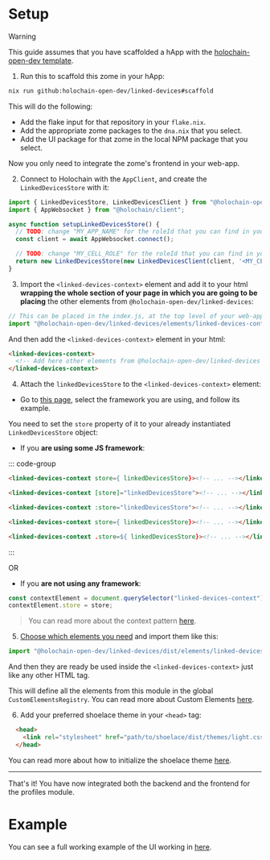 # Setup

> [!WARNING]
> This guide assumes that you have scaffolded a hApp with the [holochain-open-dev template](https://github.com/holochain-open-dev/templates).

1. Run this to scaffold this zome in your hApp:

```bash
nix run github:holochain-open-dev/linked-devices#scaffold
```

This will do the following:
  - Add the flake input for that repository in your `flake.nix`.
  - Add the appropriate zome packages to the `dna.nix` that you select.
  - Add the UI package for that zome in the local NPM package that you select.

Now you only need to integrate the zome's frontend in your web-app.

2. Connect to Holochain with the `AppClient`, and create the `LinkedDevicesStore` with it:

```js
import { LinkedDevicesStore, LinkedDevicesClient } from "@holochain-open-dev/profiles";
import { AppWebsocket } from "@holochain/client";

async function setupLinkedDevicesStore() {
  // TODO: change "MY_APP_NAME" for the roleId that you can find in your "happ.yaml"
  const client = await AppWebsocket.connect();

  // TODO: change "MY_CELL_ROLE" for the roleId that you can find in your "happ.yaml"
  return new LinkedDevicesStore(new LinkedDevicesClient(client, '<MY_CELL_ROLE>'));
}
```

3. Import the `<linked-devices-context>` element and add it to your html **wrapping the whole section of your page in which you are going to be placing** the other elements from `@holochain-open-dev/linked-devices`:

```js
// This can be placed in the index.js, at the top level of your web-app.
import "@holochain-open-dev/linked-devices/elements/linked-devices-context.js";
```

And then add the `<linked-devices-context>` element in your html:

```html
<linked-devices-context>
  <!-- Add here other elements from @holochain-open-dev/linked-devices -->
</linked-devices-context>
```

4. Attach the `linkedDevicesStore` to the `<linked-devices-context>` element:

- Go to [this page](https://holochain-open-dev.github.io/reusable-modules/frontend/frameworks/), select the framework you are using, and follow its example.

You need to set the `store` property of it to your already instantiated `LinkedDevicesStore` object:

- If you **are using some JS framework**:

::: code-group
```html [React]
<linked-devices-context store={ linkedDevicesStore}><!-- ... --></linked-devices-context>
```

```html [Angular]
<linked-devices-context [store]="linkedDevicesStore"><!-- ... --></linked-devices-context>
```

```html [Vue]
<linked-devices-context :store="linkedDevicesStore"><!-- ... --></linked-devices-context>
```

```html [Svelte]
<linked-devices-context store={ linkedDevicesStore}><!-- ... --></linked-devices-context>
```

```html [Lit]
<linked-devices-context .store=${ linkedDevicesStore}><!-- ... --></linked-devices-context>
```
:::

OR

- If you **are not using any framework**:

```js
const contextElement = document.querySelector("linked-devices-context");
contextElement.store = store;
```

> You can read more about the context pattern [here](https://holochain-open-dev.github.io/reusable-modules/frontend/using/#context).

5. [Choose which elements you need](?path=/docs/frontend-elements) and import them like this:

```js
import "@holochain-open-dev/linked-devices/dist/elements/linked-devices-context.js";
```

And then they are ready be used inside the `<linked-devices-context>` just like any other HTML tag.

This will define all the elements from this module in the global `CustomElementsRegistry`. You can read more about Custom Elements [here](https://developers.google.com/web/fundamentals/web-components/customelements).

6. Add your preferred shoelace theme in your `<head>` tag:

```html
  <head>
    <link rel="stylesheet" href="path/to/shoelace/dist/themes/light.css" />
  </head>
```

You can read more about how to initialize the shoelace theme [here](https://shoelace.style/getting-started/themes?id=activating-themes).

---

That's it! You have now integrated both the backend and the frontend for the profiles module.

# Example

You can see a full working example of the UI working in [here](https://github.com/holochain-open-dev/linked-devices/blob/main/ui/demo/index.html).

